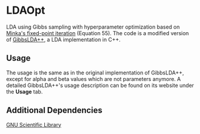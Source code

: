 # LDAOpt
LDA using Gibbs sampling with hyperparameter optimization based on [Minka's fixed-point iteration](http://www.msr-waypoint.com/en-us/um/people/minka/papers/dirichlet/minka-dirichlet.pdf) (Equation 55).
The code is a modified version of [GibbsLDA++](http://gibbslda.sourceforge.net/), 
a LDA implementation in C++.

## Usage
The usage is the same as in the original implementation of GibbsLDA++, 
except for alpha and beta values which are not parameters anymore. 
A detailed GibbsLDA++'s usage description can be found on its website under the **Usage** tab.

## Additional Dependencies
[GNU Scientific Library](https://www.gnu.org/software/gsl/)
